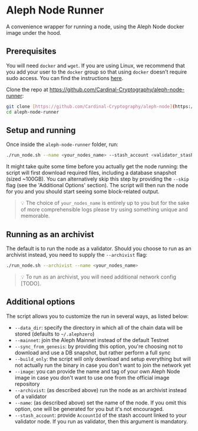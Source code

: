 # Aleph Node Runner

A convenience wrapper for running a node, using the Aleph Node docker image under the hood.

## Prerequisites

You will need `docker` and `wget`. If you are using Linux, we recommend that you add your user to the `docker` group so that using `docker` doesn’t require sudo access. You can find the instructions [here](https://docs.docker.com/engine/install/linux-postinstall/).

Clone the repo at https://github.com/Cardinal-Cryptography/aleph-node-runner:

```bash
git clone [https://github.com/Cardinal-Cryptography/aleph-node](https://github.com/Cardinal-Cryptography/aleph-node-runner)
cd aleph-node-runner
```

## Setup and running

Once inside the `aleph-node-runner` folder, run:

```bash
./run_node.sh --name <your_nodes_name> --stash_account <validator_stash_account_id>
```

It might take quite some time before you actually get the node running: the script will first download required files, including a database snapshot (sized ~100GB). You can alternatively skip this step by providing the `--skip` flag (see the 'Additional Options' section). The script will then run the node for you and you should start seeing some block-related output.

> 💡 The choice of <code>your_nodes_name</code> is entirely up to you but for the sake of more comprehensible logs please try using something unique and memorable.

## Running as an archivist

The default is to run the node as a validator. Should you choose to run as an archivist instead, you need to supply the `--archivist` flag:

```bash
./run_node.sh --archivist --name <your_nodes_name>
```

> 💡 To run as an archivist, you will need additional network config [TODO].

## Additional options

The script allows you to customize the run in several ways, as listed below:

* `--data_dir`: specify the directory in which all of the chain data will be stored (defaults to `~/.alephzero`)
* `--mainnet`: join the Aleph Mainnet instead of the default Testnet
* `--sync_from_genesis`: by providing this option, you're choosing not to download and use a DB snapshot, but rather perform a full sync
* `--build_only`: the script will only download and setup everything but will not actually run the binary in case you don't want to join the network yet
* `--image`: you can provide the name and tag of your own Aleph Node image in case you don't want to use one from the official image repository
* `--archivist`: (as described above) run the node as an archivist instead of a validator
* `--name`: (as described above) set the name of the node. If you omit this option, one will be generated for you but it's not encouraged.
* `--stash_account`: provide `AccountId` of the stash account linked to your validator node. If you run as validator, then this argument is mandatory.

